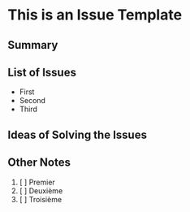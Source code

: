 # This is an Issue Template

## Summary

## List of Issues
- First
- Second
- Third

## Ideas of Solving the Issues


## Other Notes
1. [ ] Premier
2. [ ] Deuxième
3. [ ] Troisième

